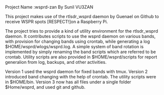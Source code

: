 Project Name :wsprd-zan
By Sunil VU3ZAN

This project makes use of the rtlsdr_wsprd daemon by Guenael on Github
to receive WSPR spots [RESPECT!]on a Raspberry Pi.

The project tries to provide a kind of utility environment for the rtlsdr_wsprd daemon.
It contributes scripts to use the wsprd daemon on various bands,
with provision for changing bands using crontab, while generating a log $HOME/wsprd/wlogs/wsprd.log. 
A simple system of band rotation is implemented by simply renaming the band scripts which are referred to be crontab.
Utility scripts are also provided in $HOME/wsprd/scripts for report generalion from log, backups, and
other activities.

Version 1 used the wsprd daemon for fixed bands with tmux.
Version 2 introduced band changing with the help of crontab. The utility scripts were in $HOME/bin.
Version 3 now has all files under a single folder $Home/wsprd, and used git and github. 
